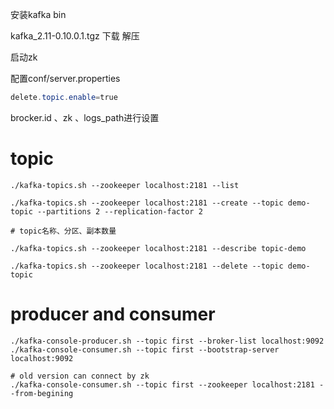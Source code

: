 安装kafka bin

kafka_2.11-0.10.0.1.tgz 下载 解压 

启动zk

配置conf/server.properties

```powershell
delete.topic.enable=true
```

brocker.id 、zk 、logs_path进行设置



# topic

```shell
./kafka-topics.sh --zookeeper localhost:2181 --list

./kafka-topics.sh --zookeeper localhost:2181 --create --topic demo-topic --partitions 2 --replication-factor 2

# topic名称、分区、副本数量

./kafka-topics.sh --zookeeper localhost:2181 --describe topic-demo

./kafka-topics.sh --zookeeper localhost:2181 --delete --topic demo-topic
```



# producer and consumer

```shell
./kafka-console-producer.sh --topic first --broker-list localhost:9092
./kafka-console-consumer.sh --topic first --bootstrap-server localhost:9092

# old version can connect by zk
./kafka-console-consumer.sh --topic first --zookeeper localhost:2181 --from-begining
```

